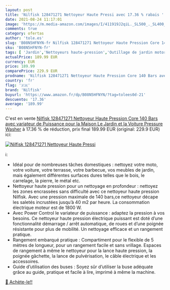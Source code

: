 ```yaml
---
layout: post
title: 'Nilfisk 128471271 Nettoyeur Haute Pressi avec 17.36 % rabais '
date: 2021-08-24 11:17:01
image: 'https://m.media-amazon.com/images/I/411919J2qiL._SL500_._SL400_.jpg'
comments: true
category: ofertas
author: 'tole.es'
slug: 'B08N5HFNYN-fr Nilfisk 128471271 Nettoyeur Haute Pression Core 140 Bars...'
sku: 'B08N5HFNYN-fr'
tags: [ 'Jardin','Nettoyeurs haute-pression','Outillage de jardin motorisé','Tondeuses et outillage de jardin motorisé','nilfisk', ]
actualPrice: 189.99 EUR
currency: EUR
price: 189.99
comparePrice: 229.9 EUR
prodname: 'Nilfisk 128471271 Nettoyeur Haute Pression Core 140 Bars avec variateur de Puissance pour la Maison  Le Jardin et la Voiture Pressure Washer'
country: 'fr'
flag: '🇫🇷'
brand: 'Nilfisk'
buyurl: 'https://www.amazon.fr/dp/B08N5HFNYN/?tag=tolees0d-21'
descuento: '17.36'
average: '189.99'
---
```


C'est en vente [Nilfisk 128471271 Nettoyeur Haute Pression Core 140 Bars avec variateur de Puissance pour la Maison  Le Jardin et la Voiture Pressure Washer](https://www.amazon.fr/dp/B08N5HFNYN/?tag=tolees0d-21)  à  17.36 % de réduction, prix final  189.99 EUR (original: 229.9 EUR) ici:

[![Nilfisk 128471271 Nettoyeur Haute Pressi](https://m.media-amazon.com/images/I/411919J2qiL._SL500_._SL400_.jpg)](https://www.amazon.fr/dp/B08N5HFNYN/?tag=tolees0d-21)

ℹ️:

- Idéal pour de nombreuses tâches domestiques : nettoyez votre moto, votre voiture, votre terrasse, votre barbecue, vos meubles de jardin, mais également différentes surfaces dures telles que le bois, le carrelage, la pierre, le métal etc.
- Nettoyeur haute pression pour un nettoyage en profondeur : nettoyez les zones encrassées sans difficulté avec ce nettoyeur haute pression Nilfisk. Avec une pression maximale de 140 bars,ce nettoyeur décape les saletés incrustées jusqu’à 40 m2 par heure. La consommation électrique moteur est de 1800 W.
- Avec Power Control le variateur de puissance : adaptez la pression à vos besoins. Ce nettoyeur haute pression électrique puissant est doté d’une fonctionnalité démarrage / arrêt automatique, de roues et d’une poignée résistante pour plus de mobilité. Un nettoyage efficace et un rangement pratique.
- Rangement embarqué pratique : Compartiment pour le flexible de 5 mètres de longueur, pour un rangement facile et sans vrillage. Espaces de rangement à même le nettoyeur pour la lance haute pression, la poignée gâchette, la lance de pulvérisation, le câble électrique et les accessoires.
- Guide d’utilisation des buses : Soyez sûr d’utiliser la buse adéquate grâce au guide, pratique et facile à lire, imprimé à même la machine.

[🛒 Achète-le!!](https://www.amazon.fr/dp/B08N5HFNYN/?tag=tolees0d-21)
